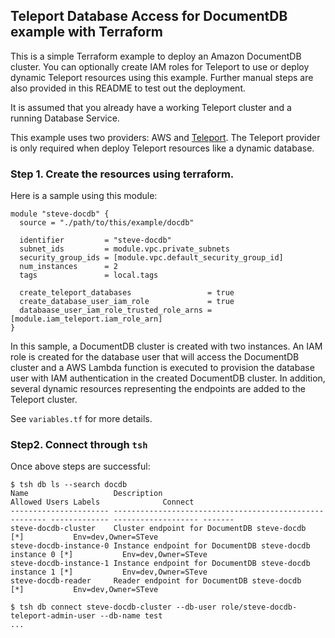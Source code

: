 ## Teleport Database Access for DocumentDB example with Terraform

This is a simple Terraform example to deploy an Amazon DocumentDB cluster. You
can optionally create IAM roles for Teleport to use or deploy dynamic Teleport
resources using this example. Further manual steps are also provided in this
README to test out the deployment.

It is assumed that you already have a working Teleport cluster and a running
Database Service. 

This example uses two providers: AWS and
[Teleport](https://goteleport.com/docs/management/dynamic-resources/terraform-provider/).
The Teleport provider is only required when deploy Teleport resources like a
dynamic database.

### Step 1. Create the resources using terraform.

Here is a sample using this module:
```
module "steve-docdb" {
  source = "./path/to/this/example/docdb"

  identifier         = "steve-docdb"
  subnet_ids         = module.vpc.private_subnets
  security_group_ids = [module.vpc.default_security_group_id]
  num_instances      = 2
  tags               = local.tags

  create_teleport_databases                 = true
  create_database_user_iam_role             = true
  databaase_user_iam_role_trusted_role_arns = [module.iam_teleport.iam_role_arn]
}
```

In this sample, a DocumentDB cluster is created with two instances. An IAM role
is created for the database user that will access the DocumentDB cluster and a
AWS Lambda function is executed to provision the database user with IAM
authentication in the created DocumentDB cluster. In addition, several dynamic
resources representing the endpoints are added to the Teleport cluster.

See `variables.tf` for more details.

### Step2. Connect through `tsh`

Once above steps are successful:
```
$ tsh db ls --search docdb
Name                   Description                                             Allowed Users Labels              Connect 
---------------------- ------------------------------------------------------- ------------- ------------------- ------- 
steve-docdb-cluster    Cluster endpoint for DocumentDB steve-docdb             [*]           Env=dev,Owner=STeve         
steve-docdb-instance-0 Instance endpoint for DocumentDB steve-docdb instance 0 [*]           Env=dev,Owner=STeve         
steve-docdb-instance-1 Instance endpoint for DocumentDB steve-docdb instance 1 [*]           Env=dev,Owner=STeve         
steve-docdb-reader     Reader endpoint for DocumentDB steve-docdb              [*]           Env=dev,Owner=STeve   

$ tsh db connect steve-docdb-cluster --db-user role/steve-docdb-teleport-admin-user --db-name test
...
```
